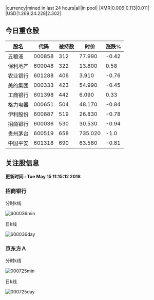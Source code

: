 |currency|mined in last 24 hours|all|in pool|
|XMR|0.006|0.113|0.011|
|USD|1.269|24.228|2.302|

## 今日重仓股 

|股名|代码|被持数|时价|涨跌%|
|---|---|---|---|---|
|五粮液|000858|312|77.990|-0.42|
|保利地产|600048|322|13.800|0.58|
|农业银行|601288|406|3.910|-0.76|
|美的集团|000333|423|54.990|-0.45|
|工商银行|601398|442|6.090|0.33|
|格力电器|000651|504|48.170|-0.84|
|伊利股份|600887|519|26.830|-0.78|
|招商银行|600036|530|30.530|-0.94|
|贵州茅台|600519|658|735.020|-1.0|
|中国平安|601318|690|63.580|-0.81|

## 关注股信息
**更新时间 : Tue May 15 11:15:12 2018**
### 招商银行 
分时k线

![600036min](http://image.sinajs.cn/newchart/min/n/sh600036.gif)

日k线

![600036day](http://image.sinajs.cn/newchart/daily/n/sh600036.gif)

### 京东方Ａ 
分时k线

![000725min](http://image.sinajs.cn/newchart/min/n/sz000725.gif)

日k线

![000725day](http://image.sinajs.cn/newchart/daily/n/sz000725.gif)
